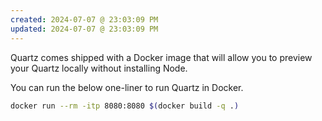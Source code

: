 ```yaml
---
created: 2024-07-07 @ 23:03:09 PM
updated: 2024-07-07 @ 23:03:09 PM
---
```

Quartz comes shipped with a Docker image that will allow you to preview your Quartz locally without installing Node.

You can run the below one-liner to run Quartz in Docker.

```sh
docker run --rm -itp 8080:8080 $(docker build -q .)
```
